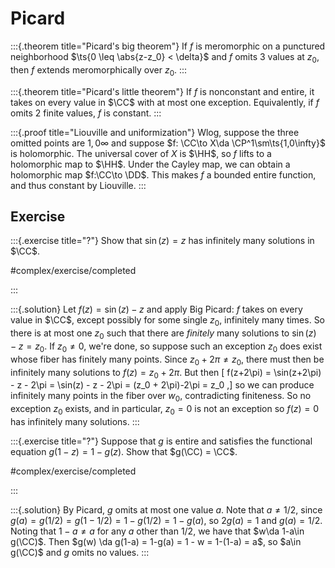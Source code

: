 # Picard

:::{.theorem title="Picard's big theorem"}
If $f$ is meromorphic on a punctured neighborhood $\ts{0 \leq \abs{z-z_0} < \delta}$ and $f$ omits 3 values at $z_0$, then $f$ extends meromorphically over $z_0$.
:::

:::{.theorem title="Picard's little theorem"}
If $f$ is nonconstant and entire, it takes on every value in $\CC$ with at most one exception.
Equivalently, if $f$ omits 2 finite values, $f$ is constant.
:::

:::{.proof title="Liouville and uniformization"}
Wlog, suppose the three omitted points are $1,0\infty$ and suppose $f: \CC\to X\da \CP^1\sm\ts{1,0\infty}$ is holomorphic.
The universal cover of $X$ is $\HH$, so $f$ lifts to a holomorphic map to $\HH$.
Under the Cayley map, we can obtain a holomorphic map $f:\CC\to \DD$.
This makes $f$ a bounded entire function, and thus constant by Liouville.
:::


## Exercise

:::{.exercise title="?"}
Show that $\sin(z) = z$ has infinitely many solutions in $\CC$.

#complex/exercise/completed

:::

:::{.solution}
Let $f(z) = \sin(z)-z$ and apply Big Picard: $f$ takes on every value in $\CC$, except possibly for some single $z_0$, infinitely many times.
So there is at most one $z_0$ such that there are *finitely* many solutions to $\sin(z) - z = z_0$.
If $z_0\neq 0$, we're done, so suppose such an exception $z_0$ does exist whose fiber has finitely many points.
Since $z_0+2\pi \neq z_0$, there must then be infinitely many solutions to $f(z) = z_0 + 2\pi$.
But then
\[
f(z+2\pi) = \sin(z+2\pi) - z - 2\pi = \sin(z) - z - 2\pi = (z_0 + 2\pi)-2\pi = z_0
,\]
so we can produce infinitely many points in the fiber over $w_0$, contradicting finiteness. 
So no exception $z_0$ exists, and in particular, $z_0=0$ is not an exception so $f(z) = 0$ has infinitely many solutions.
:::

:::{.exercise title="?"}
Suppose that $g$ is entire and satisfies the functional equation $g(1-z) = 1-g(z)$.
Show that $g(\CC) = \CC$.

#complex/exercise/completed

:::


:::{.solution}
By Picard, $g$ omits at most one value $a$.
Note that $a\neq 1/2$, since $g(a) = g(1/2) = g(1-1/2) = 1-g(1/2) = 1-g(a)$, so $2g(a) = 1$ and $g(a) = 1/2$.
Noting that $1-a\neq a$ for any $a$ other than $1/2$, we have that $w\da 1-a\in g(\CC)$.
Then $g(w) \da g(1-a) = 1-g(a) = 1 - w = 1-(1-a) = a$, so $a\in g(\CC)$ and $g$ omits no values.
:::


